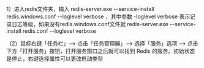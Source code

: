 
1）进入redis文件夹，输入 redis-server.exe --service-install redis.windows.conf --loglevel verbose ，其中参数 -loglevel verbose 表示记录日志等级，如果没有redis.windows.conf文件就 redis-server.exe --service-install redis.conf --loglevel verbose

（2）鼠标右键「任务栏」–> 点击「任务管理器」–> 选择「服务」选项 –> 点击下方「打开服务」按钮，打开服务窗口之后就可以找到 Redis 的服务。初始状态是停止，右键选择属性可以更改启动类型